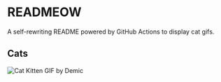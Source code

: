 # READMEOW

A self-rewriting README powered by GitHub Actions to display cat gifs.

## Cats

![Cat Kitten GIF by Demic](https://media4.giphy.com/media/3oriO0OEd9QIDdllqo/200.gif?cid=9acd02dae2mzn1ph6a11pke2pvxbqr2clgo61kbh9dtq2ysp&ep=v1_gifs_search&rid=200.gif&ct=g)
